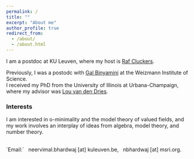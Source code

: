 ```yaml
---
permalink: /
title: ""
excerpt: "About me"
author_profile: true
redirect_from: 
  - /about/
  - /about.html
---
```

<script type="text/javascript"
  src="https://www.maths.nottingham.ac.uk/plp/pmadw/LaTeXMathML.js"> 
 </script>

I am a postdoc at KU Leuven, where my host is <a href="https://rcluckers.perso.math.cnrs.fr/" target="_blank">Raf Cluckers</a>.
<br> 

Previously, I was a postodc with <a href="https://binyamini.wordpress.com/" target="_blank">Gal Binyamini</a> at the Weizmann Institute of Science. <br/>
I received my PhD from the University of Illinois at Urbana-Champaign, where my advisor was <a href="https://math.illinois.edu/directory/profile/vddries/" target="_blank">Lou van den Dries</a>. 

### Interests
        
I am interested in o-minimality and the model theory of valued fields, and my work involves an interplay of ideas from algebra, model theory, and number theory.

<!-- ### Interests

More precisely, I work on developing counting strategies using ideas from arithmetic, complex analysis, o-minimality, and model theory of valued fields, and pursuing ensuing applications.-->

<!-- my work revolves around the variations and analogues of the Pila-Wilkie Counting Theorem, both in the Archimedean and non-Archimedean contexts, and pursing the subse applications from such results.

 My work involves ideas from arithmetic, algebra, complex analysis, geometry, o-minimality, and the model theory of valued fields.-->
<!-- I am interested in the interactions of model theory with algebra and number theory. 

More precisely, recent work has been with o-minimality and its applications, and the algebra and model theory of valued fields.-->

<br>
`Email:` &nbsp; neervimal.bhardwaj [at] kuleuven.be,  &nbsp;   nbhardwaj [at] msri.org.







